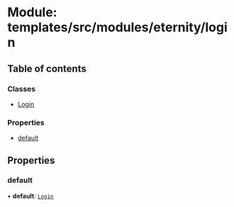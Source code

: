 # Module: templates/src/modules/eternity/login

## Table of contents

### Classes

- [Login](../classes/templates_src_modules_eternity_login.Login.md)

### Properties

- [default](templates_src_modules_eternity_login.md#default)

## Properties

### default

• **default**: [`Login`](../classes/templates_src_modules_eternity_login.Login.md)
